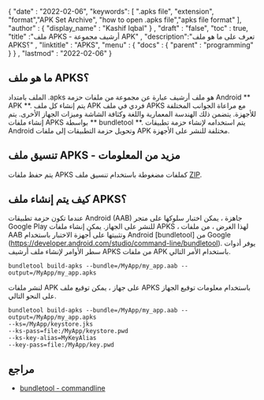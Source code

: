 
{
  "date" : "2022-02-06",
  "keywords": [ ".apks file", "extension", "format","APK Set Archive", "how to open .apks file","apks file format" ],
  "author" : {
    "display_name" : "Kashif Iqbal"
} ,
  "draft" : "false",
  "toc" : true,
  "title" :"ملف APKS - أرشيف مجموعة APK" ,
  "description":"تعرف على ما هو ملف APKS؟" ,
  "linktitle" : "APKS",
  "menu" : {
    "docs" : {
      "parent" : "programming"
}
} ,
  "lastmod" : "2022-02-06"
}

## ما هو ملف APKS؟

الملف بامتداد .apks هو ملف أرشيف عبارة عن مجموعة من ملفات حزمة Android ** APK **. يتم إنشاء كل ملف APK فردي في ملف APKS مع مراعاة الجوانب المختلفة للأجهزة. يتضمن ذلك الهندسة المعمارية واللغة وكثافة الشاشة وميزات الجهاز الأخرى. يتم إنشاء ملفات APKS بواسطة ** bundletool **. يتم استخدامه لإنشاء حزمة تطبيقات Android وتحويل حزمة التطبيقات إلى ملفات APK مختلفة للنشر على الأجهزة.

## تنسيق ملف APKS - مزيد من المعلومات

يتم حفظ ملفات APKS كملفات مضغوطة باستخدام تنسيق ملف [ZIP](/ar/compression/zip/).

## كيف يتم إنشاء ملف APKS؟

عندما تكون حزمة تطبيقات Android (AAB) جاهزة ، يمكن اختبار سلوكها على متجر Google Play للنشر على الجهاز. يمكن إنشاء ملفات APKS ، لهذا الغرض ، من ملفات AAB وتثبيتها على أجهزة الاختبار باستخدام Android [bundletool] من Google (https://developer.android.com/studio/command-line/bundletool). يوفر أدوات سطر الأوامر لإنشاء ملف أرشيف APKS من ملفات APK باستخدام الأمر التالي.

```
bundletool build-apks --bundle=/MyApp/my_app.aab --output=/MyApp/my_app.apks
```

لنشر ملفات APK على جهاز ، يمكن توقيع ملف APKS باستخدام معلومات توقيع الجهاز على النحو التالي.

```
bundletool build-apks --bundle=/MyApp/my_app.aab --output=/MyApp/my_app.apks
--ks=/MyApp/keystore.jks
--ks-pass=file:/MyApp/keystore.pwd
--ks-key-alias=MyKeyAlias
--key-pass=file:/MyApp/key.pwd
```

## مراجع

* [bundletool - commandline](https://developer.android.com/studio/command-line/bundletool)

